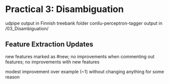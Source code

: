 # Practical 3: Disambiguation
udpipe output in Finnish treebank folder
conllu-perceptron-tagger output in /03_Disambiguation/

## Feature Extraction Updates
new features marked as #new; no improvements when commenting out features; no improvements with new features

modest improvement over example (~1) without changing anything for some reason